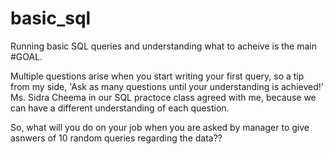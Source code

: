 # basic_sql

Running basic SQL queries and understanding what to acheive is the main #GOAL. 

Multiple questions arise when you start writing your first query, so a tip from my side, 'Ask as many questions until your understanding is achieved!'
Ms. Sidra Cheema in our SQL practoce class agreed with me, because we can have a different understanding of each question.

So, what will you do on your job when you are asked by manager to give asnwers of 10 random queries regarding the data?? 
